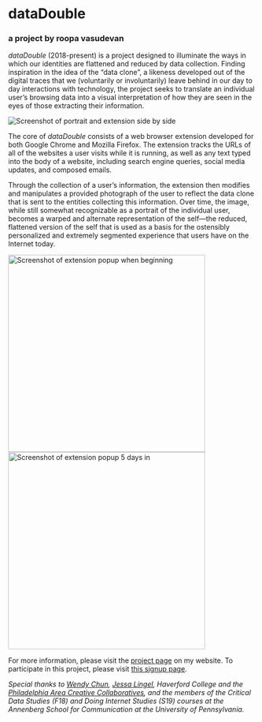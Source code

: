 # dataDouble
### a project by roopa vasudevan

*dataDouble* (2018-present) is a project designed to illuminate the ways in which our identities are flattened and reduced by data collection. Finding inspiration in the idea of the “data clone”, a likeness developed out of the digital traces that we (voluntarily or involuntarily) leave behind in our day to day interactions with technology, the project seeks to translate an individual user’s browsing data into a visual interpretation of how they are seen in the eyes of those extracting their information.    

![Screenshot of portrait and extension side by side](https://roopavasudevan.com/img/01-vasudevan.png)

The core of *dataDouble* consists of a web browser extension developed for both Google Chrome and Mozilla Firefox. The extension tracks the URLs of all of the websites a user visits while it is running, as well as any text typed into the body of a website, including search engine queries, social media updates, and composed emails.

Through the collection of a user’s information, the extension then modifies and manipulates a provided photograph of the user to reflect the data clone that is sent to the entities collecting this information. Over time, the image, while still somewhat recognizable as a portrait of the individual user, becomes a warped and alternate representation of the self—the reduced, flattened version of the self that is used as a basis for the ostensibly personalized and extremely segmented experience that users have on the Internet today.

<img src="https://roopavasudevan.com/img/dd-beginning.png" alt="Screenshot of extension popup when beginning" height="400" style="margin-right:10px;"/> <img src="https://roopavasudevan.com/img/dd-in-progress.png" alt="Screenshot of extension popup 5 days in" height="400"/>

For more information, please visit the [project page](https://rouxpz.com/data-double) on my website. To participate in this project, please visit [this signup page](https://bit.ly/2Itmc3g).

*Special thanks to [Wendy Chun](https://www.sfu.ca/communication/team/faculty/wendy-chun.html), [Jessa Lingel](https://www.asc.upenn.edu/people/faculty/jessa-lingel-phd), Haverford College and the [Philadelphia Area Creative Collaboratives](https://collaboratives.haverford.edu/surveillance-states/), and the members of the Critical Data Studies (F18) and Doing Internet Studies (S19) courses at the Annenberg School for Communication at the University of Pennsylvania.*
